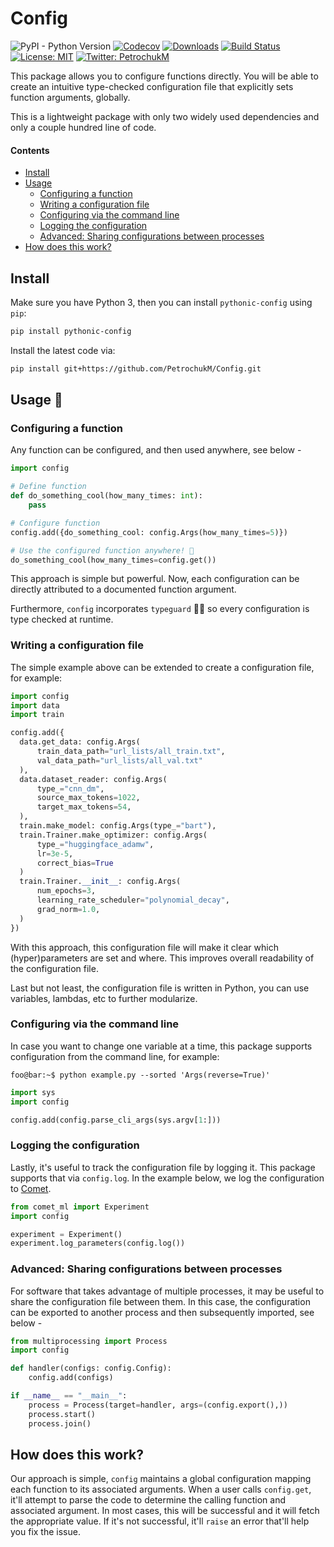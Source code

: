 # Config

![PyPI - Python Version](https://img.shields.io/pypi/pyversions/pythonic-config.svg?style=flat-square)
[![Codecov](https://img.shields.io/codecov/c/github/PetrochukM/HParams/master.svg?style=flat-square)](https://codecov.io/gh/PetrochukM/HParams)
[![Downloads](http://pepy.tech/badge/pythonic-config)](http://pepy.tech/project/pythonic-config)
[![Build Status](https://img.shields.io/travis/PetrochukM/HParams/master.svg?style=flat-square)](https://travis-ci.com/PetrochukM/HParams)
[![License: MIT](https://img.shields.io/badge/License-MIT-brightgreen.svg?style=flat-square)](https://opensource.org/licenses/MIT)
[![Twitter: PetrochukM](https://img.shields.io/twitter/follow/MPetrochuk.svg?style=social)](https://twitter.com/MPetrochuk)

This package allows you to configure functions directly. You will be able to create an intuitive
type-checked configuration file that explicitly sets function arguments, globally.

This is a lightweight package with only two widely used dependencies and only a couple hundred line
of code.

#### Contents

- [Install](#install)
- [Usage](#usage)
  - [Configuring a function](#configuring-a-function)
  - [Writing a configuration file](#writing-a-configuration-file)
  - [Configuring via the command line](#configuring-via-the-command-line)
  - [Logging the configuration](#logging-the-configuration)
  - [Advanced: Sharing configurations between processes](#advanced-sharing-configurations-between-processes)
- [How does this work?](#how-does-this-work)

## Install

Make sure you have Python 3, then you can install `pythonic-config` using `pip`:

```bash
pip install pythonic-config
```

Install the latest code via:

```bash
pip install git+https://github.com/PetrochukM/Config.git
```

## Usage 🤗

### Configuring a function

Any function can be configured, and then used anywhere, see below -

```python
import config

# Define function
def do_something_cool(how_many_times: int):
    pass

# Configure function
config.add({do_something_cool: config.Args(how_many_times=5)})

# Use the configured function anywhere! 🎉
do_something_cool(how_many_times=config.get())
```

This approach is simple but powerful. Now, each configuration can be directly attributed to a
documented function argument.

Furthermore, `config` incorporates `typeguard` 💂‍♀️ so every configuration is type checked at runtime.

### Writing a configuration file

The simple example above can be extended to create a configuration file, for example:

```python
import config
import data
import train

config.add({
  data.get_data: config.Args(
      train_data_path="url_lists/all_train.txt",
      val_data_path="url_lists/all_val.txt"
  ),
  data.dataset_reader: config.Args(
      type_="cnn_dm",
      source_max_tokens=1022,
      target_max_tokens=54,
  ),
  train.make_model: config.Args(type_="bart"),
  train.Trainer.make_optimizer: config.Args(
      type_="huggingface_adamw",
      lr=3e-5,
      correct_bias=True
  )
  train.Trainer.__init__: config.Args(
      num_epochs=3,
      learning_rate_scheduler="polynomial_decay",
      grad_norm=1.0,
  )
})
```

With this approach, this configuration file will make it clear which (hyper)parameters are set and
where. This improves overall readability of the configuration file.

Last but not least, the configuration file is written in Python, you can use variables, lambdas, etc
to further modularize.

### Configuring via the command line

In case you want to change one variable at a time, this package supports configuration from the
command line, for example:

```console
foo@bar:~$ python example.py --sorted 'Args(reverse=True)'
```

```python
import sys
import config

config.add(config.parse_cli_args(sys.argv[1:]))
```

### Logging the configuration

Lastly, it's useful to track the configuration file by logging it. This package supports that
via `config.log`. In the example below, we log the configuration to
[Comet](https://www.comet.ml/).

```python
from comet_ml import Experiment
import config

experiment = Experiment()
experiment.log_parameters(config.log())
```

### Advanced: Sharing configurations between processes

For software that takes advantage of multiple processes, it may be useful to share the configuration
file between them. In this case, the configuration can be exported to another process and then
subsequently imported, see below -

```python
from multiprocessing import Process
import config

def handler(configs: config.Config):
    config.add(configs)

if __name__ == "__main__":
    process = Process(target=handler, args=(config.export(),))
    process.start()
    process.join()
```

## How does this work?

Our approach is simple, `config` maintains a global configuration mapping each function to its
associated arguments. When a user calls `config.get`, it'll attempt to parse the code to determine
the calling function and associated argument. In most cases, this will be successful and it will
fetch the appropriate value. If it's not successful, it'll `raise` an error that'll help you fix
the issue.
